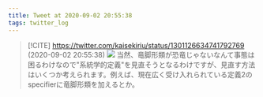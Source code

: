 ```yaml
---
title: Tweet at 2020-09-02 20:55:38
tags: twitter_log
---
```


> [!CITE] https://twitter.com/kaisekiriu/status/1301126634741792769 (2020-09-02 20:55:38)
> ![](https://twitter.com/kaisekiriu/status/1301126634741792769)
> 当然、竜脚形類が恐竜じゃないなんて事態は困るわけなので"系統学的定義"を見直そうとなるわけですが、見直す方法はいくつか考えられます。例えば、現在広く受け入れられている定義2のspecifierに竜脚形類を加えるとか。
